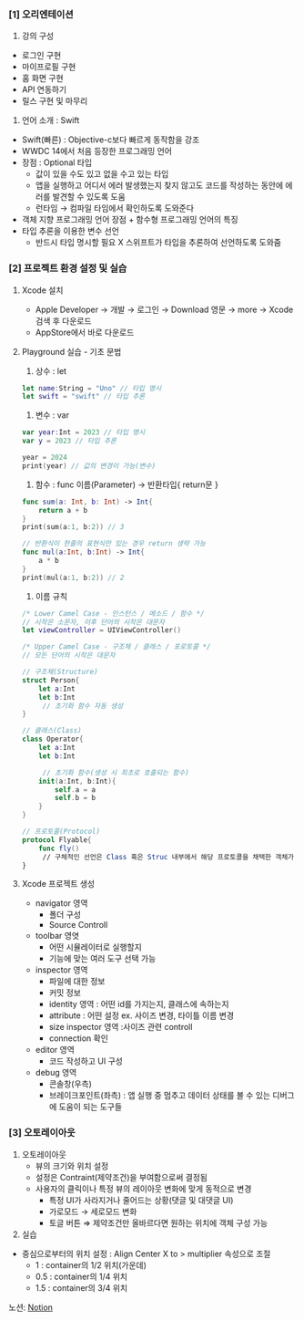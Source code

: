 ### [1] 오리엔테이션

1. 강의 구성

- 로그인 구현
- 마이프로필 구현
- 홈 화면 구현
- API 연동하기
- 릴스 구현 및 마무리

1. 언어 소개 : Swift

- Swift(빠른) : Objective-c보다 빠르게 동작함을 강조
- WWDC 14에서 처음 등장한 프로그래밍 언어
- 장점 : Optional 타입
  - 값이 있을 수도 있고 없을 수고 있는 타입
  - 앱을 실행하고 어디서 에러 발생했는지 찾지 않고도 코드를 작성하는 동안에 에러를 발견할 수 있도록 도움
  - 런타임 → 컴파일 타임에서 확인하도록 도와준다
- 객체 지향 프로그래밍 언어 장점 + 함수형 프로그래밍 언어의 특징
- 타입 추론을 이용한 변수 선언
  - 반드시 타입 명시할 필요 X 스위프트가 타입을 추론하여 선언하도록 도와줌

### [2] 프로젝트 환경 설정 및 실습

1. Xcode 설치
   - Apple Developer → 개발 → 로그인 → Download 영문 → more → Xcode 검색 후 다운로드
   - AppStore에서 바로 다운로드
2. Playground 실습 - 기초 문법

   1. 상수 : let

   ```swift
   let name:String = "Uno" // 타입 명시
   let swift = "swift" // 타입 추론
   ```

   1. 변수 : var

   ```swift
   var year:Int = 2023 // 타입 명시
   var y = 2023 // 타입 추론

   year = 2024
   print(year) // 값의 변경이 가능(변수)
   ```

   1. 함수 : func 이름(Parameter) → 반환타입{ return문 }

   ```swift
   func sum(a: Int, b: Int) -> Int{
       return a + b
   }
   print(sum(a:1, b:2)) // 3

   // 반환식이 한줄의 표현식만 있는 경우 return 생략 가능
   func mul(a:Int, b:Int) -> Int{
       a * b
   }
   print(mul(a:1, b:2)) // 2
   ```

   1. 이름 규칙

   ```swift
   /* Lower Camel Case - 인스턴스 / 메소드 / 함수 */
   // 시작은 소문자, 이후 단어의 시작은 대문자
   let viewController = UIViewController()

   /* Upper Camel Case - 구조체 / 클래스 / 포로토콜 */
   // 모든 단어의 시작은 대문자

   // 구조체(Structure)
   struct Person{
       let a:Int
       let b:Int
   		// 초기화 함수 자동 생성
   }

   // 클래스(Class)
   class Operator{
       let a:Int
       let b:Int

   		// 초기화 함수(생성 시 최초로 호출되는 함수)
       init(a:Int, b:Int){
           self.a = a
           self.b = b
       }
   }

   // 프로토콜(Protocol)
   protocol Flyable{
       func fly()
   		// 구체적인 선언은 Class 혹은 Struc 내부에서 해당 프로토콜을 채택한 객체가 직접 구현(인터페이스랑 비슷)
   }
   ```

3. Xcode 프로젝트 생성
   - navigator 영역
     - 폴더 구성
     - Source Controll
   - toolbar 영엿
     - 어떤 시뮬레이터로 실행할지
     - 기능에 맞는 여러 도구 선택 가능
   - inspector 영역
     - 파일에 대한 정보
     - 커밋 정보
     - identity 영역 : 어떤 id를 가지는지, 클래스에 속하는지
     - attribute : 어떤 설정 ex. 사이즈 변경, 타이틀 이름 변경
     - size inspector 영역 :사이즈 관련 controll
     - connection 확인
   - editor 영역
     - 코드 작성하고 UI 구성
   - debug 영역
     - 콘솔창(우측)
     - 브레이크포인트(좌측) : 앱 실행 중 멈추고 데이터 상태를 볼 수 있는 디버그에 도움이 되는 도구들

### [3] 오토레이아웃

1. 오토레이아웃
   - 뷰의 크기와 위치 설정
   - 설정은 Contraint(제약조건)을 부여함으로써 결정됨
   - 사용자의 클릭이나 특정 뷰의 레이아웃 변화에 맞게 동적으로 변경
     - 특정 UI가 사라지거나 줄어드는 상황(댓글 및 대댓글 UI)
     - 가로모드 → 세로모드 변화
     - 토글 버튼
       ⇒ 제약조건만 올바르다면 원하는 위치에 객체 구성 가능
2. 실습

- 중심으로부터의 위치 설정 : Align Center X to > multiplier 속성으로 조절
  - 1 : container의 1/2 위치(가운데)
  - 0.5 : container의 1/4 위치
  - 1.5 : container의 3/4 위치


노션: [Notion](https://www.notion.so/1-089b55ee06e14a74a1e74c6d372070b6?pvs=4, "notion link")
